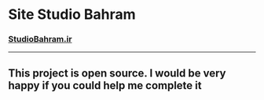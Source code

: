<h1> Site Studio Bahram </h1>
<a href="https://studiobahram.ir"><h3>StudioBahram.ir</h3></a><hr >
<h2>This project is open source. I would be very happy if you could help me complete it</h2>
